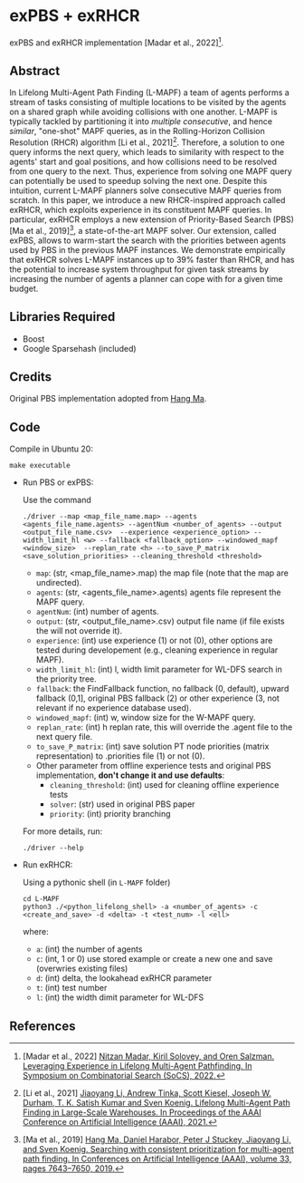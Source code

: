 # exPBS + exRHCR
exPBS and exRHCR implementation [Madar et al., 2022][^1].
<!-- --- -->

## Abstract
In Lifelong Multi-Agent Path Finding (L-MAPF) a team of agents performs a stream of tasks consisting of multiple locations to be visited by the agents on a shared graph while avoiding collisions with one another.
L-MAPF is typically tackled by partitioning it into *multiple consecutive*, and hence *similar*, "one-shot" MAPF queries, as in the Rolling-Horizon Collision Resolution (RHCR) algorithm [Li et al., 2021][^2].
Therefore, a solution to one query informs the next query, which leads to similarity with respect to the agents' start and goal positions, and how collisions need to be resolved from one query to the next. Thus, experience from solving one MAPF query can potentially be used to speedup solving the next one.
Despite this intuition, current L-MAPF planners solve consecutive MAPF queries from scratch.
In this paper, we introduce a new RHCR-inspired approach called exRHCR, which exploits experience in its constituent MAPF queries. In particular, exRHCR employs a new extension of Priority-Based Search (PBS) [Ma et al., 2019][^3], a state-of-the-art MAPF solver. Our extension, called exPBS, allows to warm-start the search with the priorities between agents used by PBS in the previous MAPF instances.
We demonstrate empirically that exRHCR solves L-MAPF instances up to 39% faster than RHCR, and has the potential to increase system throughput for given task streams by increasing the number of agents a planner can cope with for a given time budget.


## Libraries Required
* Boost
* Google Sparsehash (included)

## Credits
Original PBS implementation adopted from [Hang Ma](https://www.cs.sfu.ca/~hangma/).

## Code
Compile in Ubuntu 20:
```
make executable
```

* Run PBS or exPBS:

  Use the command
  ```shell
  ./driver --map <map_file_name.map> --agents <agents_file_name.agents> --agentNum <number_of_agents> --output <output_file_name.csv>  --experience <experience_option> --width_limit_hl <w> --fallback <fallback_option> --windowed_mapf <window_size>  --replan_rate <h> --to_save_P_matrix <save_solution_priorities> --cleaning_threshold <threshold>
  ```

  - `map`: (str, <map_file_name>.map) the map file (note that the map are undirected).
  - `agents`: (str, <agents_file_name>.agents) agents file represent the MAPF query.
  - `agentNum`: (int) number of agents.
  - `output`: (str, <output_file_name>.csv) output file name (if file exists the will not override it).
  - `experience`: (int) use experience (1) or not (0), other options are tested during developement (e.g., cleaning experience in regular MAPF).
  - `width_limit_hl`: (int) l, width limit parameter for WL-DFS search in the priority tree.
  - `fallback`: the FindFallback function, no fallback (0, default), upward fallback (0,1], original PBS fallback (2) or other experience (3, not relevant if no experience database used).
  - `windowed_mapf`: (int) w, window size for the W-MAPF query.
  - `replan_rate`: (int) h replan rate, this will override the .agent file to the next query file.
  - `to_save_P_matrix`: (int) save solution PT node priorities (matrix representation) to .priorities file (1) or not (0).
  - Other parameter from offline experience tests and original PBS implementation, **don't change it and use defaults**:
     - `cleaning_threshold`: (int) used for cleaning offline experience tests
     - `solver`: (str) used in original PBS paper
     - `priority`: (int) priority branching

  For more details, run:
  ```shell
  ./driver --help
  ```
 * Run exRHCR:

   Using a pythonic shell (in `L-MAPF` folder)
    ```shell 
    cd L-MAPF
    python3 ./<python_lifelong_shell> -a <number_of_agents> -c <create_and_save> -d <delta> -t <test_num> -l <ell>
    ```
    where:
      * `a`: (int) the number of agents
      * `c`: (int, 1 or 0) use stored example or create a new one and save (overwries existing files)
      * `d`: (int) delta, the lookahead exRHCR parameter
      * `t`: (int) test number
      * `l`: (int) the width dimit parameter for WL-DFS 
 
 
## References
[^1]: [Madar et al., 2022] [Nitzan Madar, Kiril Solovey, and Oren Salzman. Leveraging Experience in Lifelong Multi-Agent Pathfinding. In Symposium on Combinatorial Search (SoCS), 2022.](https://arxiv.org/abs/2202.04382)

[^2]: [Li et al., 2021] [Jiaoyang Li, Andrew Tinka, Scott Kiesel, Joseph W. Durham, T. K. Satish Kumar and Sven Koenig. Lifelong Multi-Agent Path Finding in Large-Scale Warehouses. In Proceedings of the AAAI Conference on Artificial Intelligence (AAAI), 2021.](http://idm-lab.org/bib/abstracts/papers/aaai21b.pdf)

[^3]: [Ma et al., 2019] [Hang Ma, Daniel Harabor, Peter J Stuckey, Jiaoyang Li, and Sven Koenig. Searching with consistent prioritization for multi-agent path finding. In Conferences on Artificial Intelligence (AAAI), volume 33, pages 7643–7650, 2019.](http://idm-lab.org/bib/abstracts/papers/aaai19b.pdf)
